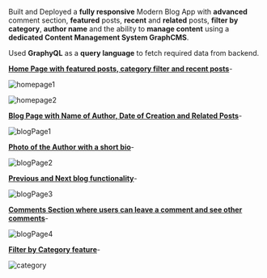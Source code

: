 Built and Deployed a **fully responsive** Modern Blog App with **advanced** comment section, **featured** posts, **recent** and **related** posts, **filter by category**, **author name** and the ability to **manage content** using a **dedicated Content Management System GraphCMS**.

Used **GraphyQL** as a **query language** to fetch required data from backend.


**<ins>Home Page with featured posts, category filter and recent posts</ins>**-

![homepage1](https://user-images.githubusercontent.com/93613771/177631985-e574dcad-d5eb-4ebb-bcaf-344e3f696681.png)

![homepage2](https://user-images.githubusercontent.com/93613771/177632006-fcfacf00-7c11-4f24-bf34-9439f1b195cd.png)




**<ins>Blog Page with Name of Author, Date of Creation and Related Posts</ins>**-

![blogPage1](https://user-images.githubusercontent.com/93613771/177632033-897912de-845a-4967-a18c-be57c3774fb2.png)

**<ins>Photo of the Author with a short bio</ins>**-

![blogPage2](https://user-images.githubusercontent.com/93613771/177632050-b3a912a9-1a41-4c15-8af7-35c457d2fb8d.png)

**<ins>Previous and Next blog functionality</ins>**-

![blogPage3](https://user-images.githubusercontent.com/93613771/177632061-9547da18-563e-4e3f-a9c1-aecece1ad94f.png)

**<ins>Comments Section where users can leave a comment and see other comments</ins>**-

![blogPage4](https://user-images.githubusercontent.com/93613771/177632079-7978b2e3-85c4-4edc-b27c-d563e20a5c32.png)




**<ins>Filter by Category feature</ins>**-

![category](https://user-images.githubusercontent.com/93613771/177632098-28b3451b-b27e-4423-bc2b-6bf5d5c62158.png)
